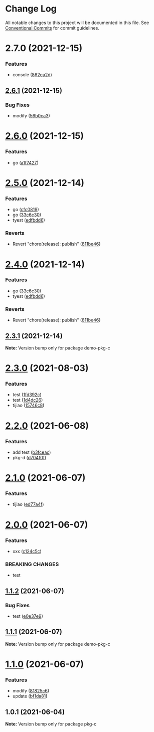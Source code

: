 # Change Log

All notable changes to this project will be documented in this file.
See [Conventional Commits](https://conventionalcommits.org) for commit guidelines.

# 2.7.0 (2021-12-15)


### Features

* console ([862ea2d](https://github.com/MrSeaWave/lerna-demo/commit/862ea2d4704c3de4ad6a2c53fa6a5a2f7a8b0893))





## [2.6.1](https://github.com/MrSeaWave/lerna-demo/compare/demo-pkg-c@2.6.0...demo-pkg-c@2.6.1) (2021-12-15)


### Bug Fixes

* modify ([56b0ca3](https://github.com/MrSeaWave/lerna-demo/commit/56b0ca3729f092d7fc57cc663e606b08c14711d7))





# [2.6.0](https://github.com/MrSeaWave/lerna-demo/compare/demo-pkg-c@2.5.0...demo-pkg-c@2.6.0) (2021-12-15)


### Features

* go ([a1f7427](https://github.com/MrSeaWave/lerna-demo/commit/a1f7427fb0a5cc3b9c42f19b352020f75a47e22a))





# [2.5.0](https://github.com/MrSeaWave/lerna-demo/compare/demo-pkg-c@2.4.0...demo-pkg-c@2.5.0) (2021-12-14)


### Features

* go ([cfc0819](https://github.com/MrSeaWave/lerna-demo/commit/cfc0819aa2f90f52925ab661e45577173b939dfc))
* go ([33c6c30](https://github.com/MrSeaWave/lerna-demo/commit/33c6c300b076764f84351ad8da85149bffda63d3))
* tyest ([edfbdd6](https://github.com/MrSeaWave/lerna-demo/commit/edfbdd6de9ca03973a49201faac3c5d5f0aa5054))


### Reverts

* Revert "chore(release): publish" ([811be46](https://github.com/MrSeaWave/lerna-demo/commit/811be4667b2d6a857b236c27342d946f72cc7537))





# [2.4.0](https://github.com/MrSeaWave/lerna-demo/compare/demo-pkg-c@2.4.0...demo-pkg-c@2.4.0) (2021-12-14)


### Features

* go ([33c6c30](https://github.com/MrSeaWave/lerna-demo/commit/33c6c300b076764f84351ad8da85149bffda63d3))
* tyest ([edfbdd6](https://github.com/MrSeaWave/lerna-demo/commit/edfbdd6de9ca03973a49201faac3c5d5f0aa5054))


### Reverts

* Revert "chore(release): publish" ([811be46](https://github.com/MrSeaWave/lerna-demo/commit/811be4667b2d6a857b236c27342d946f72cc7537))





## [2.3.1](https://github.com/MrSeaWave/lerna-demo/compare/demo-pkg-c@2.3.0...demo-pkg-c@2.3.1) (2021-12-14)

**Note:** Version bump only for package demo-pkg-c





# [2.3.0](https://github.com/MrSeaWave/lerna-demo/compare/demo-pkg-c@2.2.0...demo-pkg-c@2.3.0) (2021-08-03)


### Features

* test ([1fd392c](https://github.com/MrSeaWave/lerna-demo/commit/1fd392c83de084d84b7b9b0774c9b7790795f2ba))
* test ([1d4dc26](https://github.com/MrSeaWave/lerna-demo/commit/1d4dc260d01a93f248b514495cd8f1c11f17e130))
* tijiao ([15746c8](https://github.com/MrSeaWave/lerna-demo/commit/15746c8866f4055ffbc247802b281e20b74ad3bd))





# [2.2.0](https://github.com/MrSeaWave/lerna-demo/compare/demo-pkg-c@2.1.0...demo-pkg-c@2.2.0) (2021-06-08)


### Features

* add test ([b3fceac](https://github.com/MrSeaWave/lerna-demo/commit/b3fceac55f74468a9b88e7c31778ebe1fec0e6c4))
* pkg-d ([d704f0f](https://github.com/MrSeaWave/lerna-demo/commit/d704f0f9adbdff4e31959aa4a69e59783b0a2bcb))





# [2.1.0](https://github.com/MrSeaWave/lerna-demo/compare/demo-pkg-c@2.0.0...demo-pkg-c@2.1.0) (2021-06-07)


### Features

* tijiao ([ed77a4f](https://github.com/MrSeaWave/lerna-demo/commit/ed77a4fc90ff128e43fd754dc8980add0c5d61fd))





# [2.0.0](https://github.com/MrSeaWave/lerna-demo/compare/demo-pkg-c@1.1.2...demo-pkg-c@2.0.0) (2021-06-07)


### Features

* xxx ([c124c5c](https://github.com/MrSeaWave/lerna-demo/commit/c124c5c4b0a5ab2ba6ab9b70c7cbce99a3d3fab7))


### BREAKING CHANGES

* test





## [1.1.2](https://github.com/MrSeaWave/lerna-demo/compare/demo-pkg-c@1.1.1...demo-pkg-c@1.1.2) (2021-06-07)


### Bug Fixes

* test ([e0e37e9](https://github.com/MrSeaWave/lerna-demo/commit/e0e37e9351959b735ecc9ff4bbbee6b5fd38f30d))





## [1.1.1](https://github.com/MrSeaWave/lerna-demo/compare/demo-pkg-c@1.1.0...demo-pkg-c@1.1.1) (2021-06-07)

**Note:** Version bump only for package demo-pkg-c





# [1.1.0](https://github.com/MrSeaWave/lerna-demo/compare/demo-pkg-c@1.0.3...demo-pkg-c@1.1.0) (2021-06-07)


### Features

* modify ([81825c6](https://github.com/MrSeaWave/lerna-demo/commit/81825c68bfdfde4d118acea3edffa2dfc4f06d9c))
* update ([bf1da81](https://github.com/MrSeaWave/lerna-demo/commit/bf1da81c6db5ae8c4051f981da929adb2d80f284))





## 1.0.1 (2021-06-04)

**Note:** Version bump only for package pkg-c

